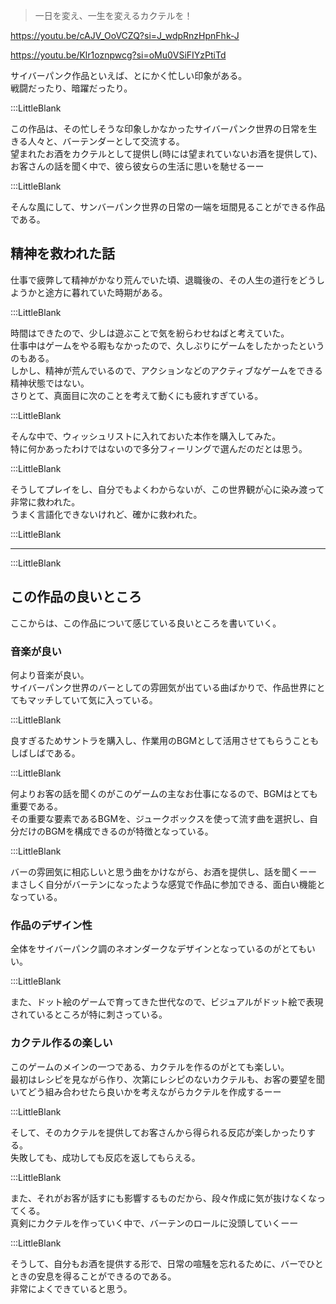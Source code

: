 
> 一日を変え、一生を変えるカクテルを！  


https://youtu.be/cAJV_OoVCZQ?si=J_wdpRnzHpnFhk-J  

https://youtu.be/Klr1oznpwcg?si=oMu0VSiFIYzPtiTd  


サイバーパンク作品といえば、とにかく忙しい印象がある。  
戦闘だったり、暗躍だったり。  

:::LittleBlank  

この作品は、その忙しそうな印象しかなかったサイバーパンク世界の日常を生きる人々と、バーテンダーとして交流する。  
望まれたお酒をカクテルとして提供し(時には望まれていないお酒を提供して)、お客さんの話を聞く中で、彼ら彼女らの生活に思いを馳せるーー  

:::LittleBlank  

そんな風にして、サンバーパンク世界の日常の一端を垣間見ることができる作品である。  

## 精神を救われた話  

仕事で疲弊して精神がかなり荒んでいた頃、退職後の、その人生の道行をどうしようかと途方に暮れていた時期がある。  

:::LittleBlank  

時間はできたので、少しは遊ぶことで気を紛らわせねばと考えていた。  
仕事中はゲームをやる暇もなかったので、久しぶりにゲームをしたかったというのもある。  
しかし、精神が荒んでいるので、アクションなどのアクティブなゲームをできる精神状態ではない。  
さりとて、真面目に次のことを考えて動くにも疲れすぎている。  

:::LittleBlank  

そんな中で、ウィッシュリストに入れておいた本作を購入してみた。  
特に何かあったわけではないので多分フィーリングで選んだのだとは思う。  

:::LittleBlank  

そうしてプレイをし、自分でもよくわからないが、この世界観が心に染み渡って非常に救われた。  
うまく言語化できないけれど、確かに救われた。  

:::LittleBlank  

---  

:::LittleBlank  

## この作品の良いところ  

ここからは、この作品について感じている良いところを書いていく。  

### 音楽が良い  

何より音楽が良い。  
サイバーパンク世界のバーとしての雰囲気が出ている曲ばかりで、作品世界にとてもマッチしていて気に入っている。  

:::LittleBlank  

良すぎるためサントラを購入し、作業用のBGMとして活用させてもらうこともしばしばである。  

:::LittleBlank  

何よりお客の話を聞くのがこのゲームの主なお仕事になるので、BGMはとても重要である。  
その重要な要素であるBGMを、ジュークボックスを使って流す曲を選択し、自分だけのBGMを構成できるのが特徴となっている。  

:::LittleBlank  

バーの雰囲気に相応しいと思う曲をかけながら、お酒を提供し、話を聞くーー  
まさしく自分がバーテンになったような感覚で作品に参加できる、面白い機能となっている。  

### 作品のデザイン性  

全体をサイバーパンク調のネオンダークなデザインとなっているのがとてもいい。  

:::LittleBlank  

また、ドット絵のゲームで育ってきた世代なので、ビジュアルがドット絵で表現されているところが特に刺さっている。  

### カクテル作るの楽しい  

このゲームのメインの一つである、カクテルを作るのがとても楽しい。  
最初はレシピを見ながら作り、次第にレシピのないカクテルも、お客の要望を聞いてどう組み合わせたら良いかを考えながらカクテルを作成するーー  

:::LittleBlank  

そして、そのカクテルを提供してお客さんから得られる反応が楽しかったりする。  
失敗しても、成功しても反応を返してもらえる。  

:::LittleBlank  

また、それがお客が話すにも影響するものだから、段々作成に気が抜けなくなってくる。  
真剣にカクテルを作っていく中で、バーテンのロールに没頭していくーー  

:::LittleBlank  

そうして、自分もお酒を提供する形で、日常の喧騒を忘れるために、バーでひとときの安息を得ることができるのである。  
非常によくできていると思う。  
